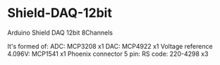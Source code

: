 # Shield-DAQ-12bit
Arduino Shield DAQ 12bit 8Channels

It's formed of:
ADC:                      MCP3208 x1
DAC:                      MCP4922 x1
Voltage reference 4.096V: MCP1541 x1
Phoenix connector 5 pin:  RS code: 220-4298 x3
 
